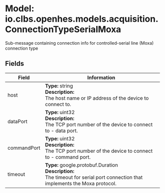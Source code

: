 # Model: io.clbs.openhes.models.acquisition.ConnectionTypeSerialMoxa

Sub-message containing connection info for controlled-serial line (Moxa) connection type

## Fields

| Field | Information |
| --- | --- |
| host | <b>Type:</b> string<br><b>Description:</b><br>The host name or IP address of the device to connect to. |
| dataPort | <b>Type:</b> uint32<br><b>Description:</b><br>The TCP port number of the device to connect to - data port. |
| commandPort | <b>Type:</b> uint32<br><b>Description:</b><br>The TCP port number of the device to connect to - command port. |
| timeout | <b>Type:</b> google.protobuf.Duration<br><b>Description:</b><br>The timeout for serial port connection that implements the Moxa protocol. |

